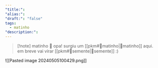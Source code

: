 ```yaml
---
"title:": 
"alias:": 
"draft:": "false"
tags:
  - matinho
"description:":
---
```

>[!note] matinho 🌿
>opa! surgiu um [[pkm#🌿matinho|🌿matinho]] aqui. em breve vai virar  [[pkm#🌱semente|🌱semente]] :)


![[Pasted image 20240505100429.png]]